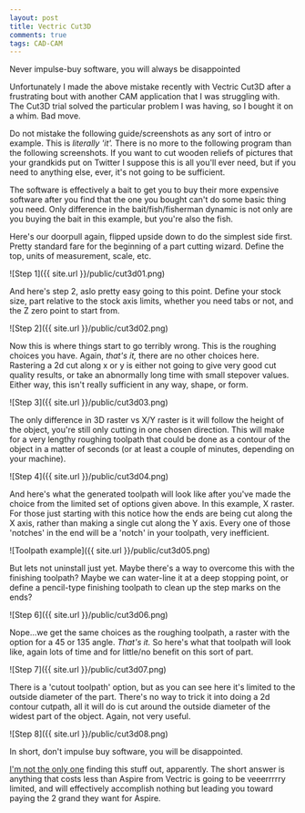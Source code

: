 ```yaml
---
layout: post
title: Vectric Cut3D
comments: true
tags: CAD-CAM
---
```


<p class="message">
Never impulse-buy software, you will always be disappointed
</p>

Unfortunately I made the above mistake recently with Vectric Cut3D after a frustrating bout with another CAM application that I was struggling with.  The Cut3D trial solved the particular problem I was having, so I bought it on a whim.  Bad move.

Do not mistake the following guide/screenshots as any sort of intro or example.  This is *literally 'it'.*  There is no more to the following program than the following screenshots.  If you want to cut wooden reliefs of pictures that your grandkids put on Twitter I suppose this is all you'll ever need, but if you need to anything else, ever, it's not going to be sufficient.

The software is effectively a bait to get you to buy their more expensive software after you find that the one you bought can't do some basic thing you need.  Only difference in the bait/fish/fisherman dynamic is not only are you buying the bait in this example, but you're also the fish.

Here's our doorpull again, flipped upside down to do the simplest side first.  Pretty standard fare for the beginning of a part cutting wizard.  Define the top, units of measurement, scale, etc.

![Step 1]({{ site.url }}/public/cut3d01.png)

And here's step 2, aslo pretty easy going to this point.  Define your stock size, part relative to the stock axis limits, whether you need tabs or not, and the Z zero point to start from.

![Step 2]({{ site.url }}/public/cut3d02.png)

Now this is where things start to go terribly wrong.  This is the roughing choices you have.  Again, *that's it,* there are no other choices here.  Rastering a 2d cut along x or y is either not going to give very good cut quality results, or take an abnormally long time with small stepover values.  Either way, this isn't really sufficient in any way, shape, or form.

![Step 3]({{ site.url }}/public/cut3d03.png)

The only difference in 3D raster vs X/Y raster is it will follow the height of the object, you're still only cutting in one chosen direction.  This will make for a very lengthy roughing toolpath that could be done as a contour of the object in a matter of seconds (or at least a couple of minutes, depending on your machine).

![Step 4]({{ site.url }}/public/cut3d04.png)

And here's what the generated toolpath will look like after you've made the choice from the limited set of options given above.  In this example, X raster.  For those just starting with this notice how the ends are being cut along the X axis, rather than making a single cut along the Y axis.  Every one of those 'notches' in the end will be a 'notch' in your toolpath, very inefficient.

![Toolpath example]({{ site.url }}/public/cut3d05.png)

But lets not uninstall just yet.  Maybe there's a way to overcome this with the finishing toolpath?  Maybe we can water-line it at a deep stopping point, or define a pencil-type finishing toolpath to clean up the step marks on the ends?

![Step 6]({{ site.url }}/public/cut3d06.png)

Nope...we get the same choices as the roughing toolpath, a raster with the option for a 45 or 135 angle.  *That's it.*  So here's what that toolpath will look like, again lots of time and for little/no benefit on this sort of part.

![Step 7]({{ site.url }}/public/cut3d07.png)

There is a 'cutout toolpath' option, but as you can see here it's limited to the outside diameter of the part.  There's no way to trick it into doing a 2d contour cutpath, all it will do is cut around the outside diameter of the widest part of the object.  Again, not very useful.

![Step 8]({{ site.url }}/public/cut3d08.png)

In short, don't impulse buy software, you will be disappointed.

[I'm not the only one](http://forum.vectric.com/viewtopic.php?f=12&t=19529) finding this stuff out, apparently.  The short answer is anything that costs less than Aspire from Vectric is going to be veeerrrrry limited, and will effectively accomplish nothing but leading you toward paying the 2 grand they want for Aspire.
